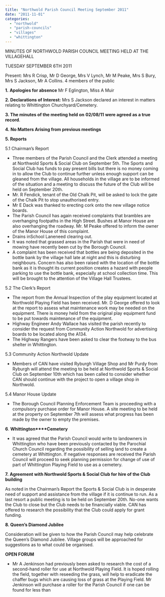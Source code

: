```yaml
---
title: "Northwold Parish Council Meeting September 2011"
date: "2011-11-01"
categories: 
  - "northwold"
  - "parish-councils"
  - "villages"
  - "whittington"
---
```


MINUTES OF NORTHWOLD PARISH COUNCIL MEETING HELD AT THE VILLAGEHALL

TUESDAY SEPTEMBER 6TH 2011

Present: Mrs R Crisp, Mr D George, Mrs V Lynch, Mr M Peake, Mrs S Bury, Mrs S Jackson, Mr A Collins. 4 members of the public

**1.** **Apologies for absence** Mr F Eglington, Miss A Muir

**2\. Declarations of Interest:** Mrs S Jackson declared an interest in matters relating to Whittington Churchyard/Cemetery.

**3\. The minutes of the meeting held on** **02/08/11** **were agreed as a true record**.

**4.** **No Matters Arising from previous meetings**

**5\. Reports**

5.1 Chairman’s Report

- Three members of the Parish Council and the Clerk attended a meeting at Northwold Sports & Social Club on September 5th. The Sports and Social Club has funds to pay present bills but there is no money coming in to allow the Club to continue further unless enough support can be gleaned from the village. All households in the village are to be informed of the situation and a meeting to discuss the future of the Club will be held on September 20th.
- Mr. R Fendick, tenant of the Old Chalk Pit, will be asked to lock the gate of the Chalk Pit to stop unauthorised entry.
- Mr E Dack was thanked to erecting cork onto the new village notice boards.
- The Parish Council has again received complaints that brambles are overhanging footpaths in the High Street. Bushes at Manor House are also overhanging the roadway. Mr. M Peake offered to inform the owner of the Manor House of this complaint.
- Drains inSchool Laneneed clearing out.
- It was noted that grassed areas in the Parish that were in need of mowing have recently been cut by the Borough Council.
- A complaint has been received that bottles are being deposited in the bottle bank by the village hall late at night and this is disturbing neighbours. Concern has also been raised with the location of the bottle bank as it is thought its current position creates a hazard with people parking to use the bottle bank, especially at school collection time. This will be brought to the attention of the Village Hall Trustees.

5.2 The Clerk’s Report

- The report from the Annual Inspection of the play equipment located at Northwold Playing Field has been received. Mr. D George offered to look at the report to assess what maintenance work may be needed on the equipment. There is money held from the original play equipment fund to be put towards maintenance of the equipment.
- Highway Engineer Andy Wallace has visited the parish recently to consider the request from Community Action Northwold for advertising boards to be located along the A134.
- The Highway Rangers have been asked to clear the footway to the bus shelter in Whittington.

5.3 Community Action Northwold Update

- Members of CAN have visited Ryburgh Village Shop and Mr Purdy from Ryburgh will attend the meeting to be held at Northwold Sports & Social Club on September 10th which has been called to consider whether CAN should continue with the project to open a village shop in Northwold.

5.4 Manor House Update

- The Borough Council Planning Enforcement Team is proceeding with a compulsory purchase order for Manor House. A site meeting to be held at the property on September 7th will assess what progress has been made by the owner to empty the premises.

**6**. **Whittington****Cemetery**

- It was agreed that the Parish Council would write to landowners in Whittington who have been previously contacted by the Parochial Church Council regarding the possibility of selling land to create a cemetery at Whittington. If negative responses are received the Parish Council will proceed to seek planning permission for change of use of part of Whittington Playing Field to use as a cemetery.

**7.** **Agreement with Northwold Sports & Social Club for hire of the Club building**

As noted in the Chairman’s Report the Sports & Social Club is in desperate need of support and assistance from the village if it is continue to run. As a last resort a public meeting is to be held on September 20th. No-one wants the Club to close but the Club needs to be financially viable. CAN has offered to research the possibility that the Club could apply for grant funding.

**8\. Queen’s Diamond Jubilee**

Consideration will be given to how the Parish Council may help celebrate the Queen’s Diamond Jubilee. Village groups will be approached for suggestions as to what could be organised.

**OPEN FORUM**

- Mr A Jenkinson had previously been asked to research the cost of a second-hand roller for use at Northwold Playing Field. It is hoped rolling the field, together with reseeding the grass, will help to eradicate the chaffer bugs which are causing loss of grass at the Playing Field. Mr Jenkinson will purchase a roller for the Parish Council if one can be found for less than
